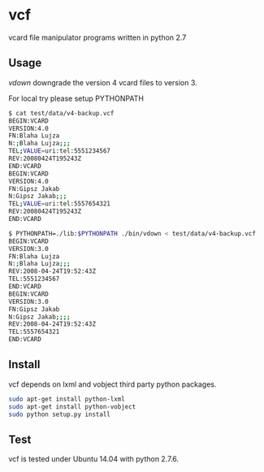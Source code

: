 vcf
===

vcard file manipulator programs written in python 2.7

Usage
-----

*vdown* downgrade the version 4 vcard files to version 3.


For local try please setup PYTHONPATH

```bash
$ cat test/data/v4-backup.vcf
BEGIN:VCARD
VERSION:4.0
FN:Blaha Lujza
N:;Blaha Lujza;;;
TEL;VALUE=uri:tel:5551234567
REV:20080424T195243Z
END:VCARD
BEGIN:VCARD
VERSION:4.0
FN:Gipsz Jakab
N:Gipsz Jakab;;;
TEL;VALUE=uri:tel:5557654321
REV:20080424T195243Z
END:VCARD

$ PYTHONPATH=./lib:$PYTHONPATH ./bin/vdown < test/data/v4-backup.vcf
BEGIN:VCARD
VERSION:3.0
FN:Blaha Lujza
N:;Blaha Lujza;;;
REV:2008-04-24T19:52:43Z
TEL:5551234567
END:VCARD
BEGIN:VCARD
VERSION:3.0
FN:Gipsz Jakab
N:Gipsz Jakab;;;;
REV:2008-04-24T19:52:43Z
TEL:5557654321
END:VCARD
```


Install
-------

vcf depends on lxml and vobject third party python packages. 

```bash
sudo apt-get install python-lxml
sudo apt-get install python-vobject
sudo python setup.py install
```

Test
----

vcf is tested under Ubuntu 14.04 with python 2.7.6.

